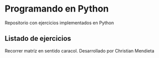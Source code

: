 # Programando en Python
Repositorio con ejercicios implementados en Python

## Listado de ejercicios
Recorrer matríz en sentido caracol. Desarrollado por Christian Mendieta
